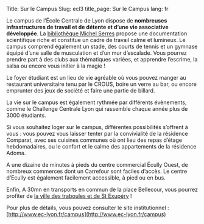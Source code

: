 Title: Sur le Campus
Slug: ecl3 
title_page:  Sur le Campus
lang: fr




Le campus de l’École Centrale de Lyon dispose de __nombreuses infrastructures de travail et de détente et d’une vie associative développée__. La [bibliothèque Michel Serres](http://bibli.ec-lyon.fr/) propose une documentation scientifique riche et constitue un cadre de travail calme et lumineux. Le campus comprend également un stade, des courts de tennis et un gymnase équipé d’une salle de musculation et d’un mur d’escalade. Vous pourrez prendre part à des clubs aux thématiques variées, et apprendre l’escrime, la salsa ou encore vous initier à la magie !

Le foyer étudiant est un lieu de vie agréable où vous pouvez manger au restaurant universitaire tenu par le CROUS, boire un verre au bar, ou encore emprunter des jeux de société et faire une partie de billard.

La vie sur le campus est également rythmée par différents évènements, comme le Challenge Centrale Lyon qui rassemble chaque année plus de 3000 étudiants.

Si vous souhaitez loger sur le campus, différentes possibilités s’offrent à vous : vous pouvez vous laisser tenter par la convivialité de la résidence Comparat, avec ses cuisines communes où ont lieu des repas d’étage hebdomadaires, ou le confort et le calme des appartements de la résidence Adoma.

A une dizaine de minutes à pieds du centre commercial Écully Ouest, de nombreux commerces dont un Carrefour sont faciles d’accès. Le centre d’Ecully est également facilement accessible, à pied ou en bus.

Enfin, A 30mn en transports en commun de la place Bellecour, vous pourrez profiter de [la ville des traboules et de St Exupéry](http://www.lyon.fr/page/accueil.html) !

Pour plus de détails, vous pouvez consulter le site institutionnel : [http://www.ec-lyon.fr/campus](http://www.ec-lyon.fr/campus)

